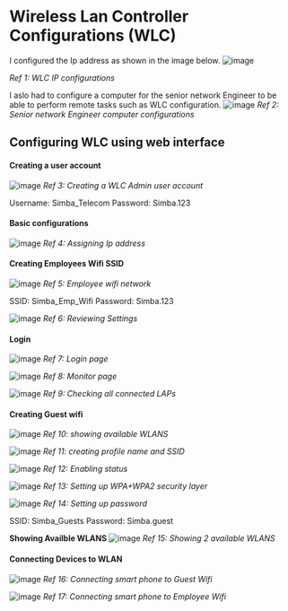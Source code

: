 # Wireless Lan Controller Configurations (WLC)
I configured the Ip address as shown in the image below.
![image](https://github.com/user-attachments/assets/3d403342-98f7-44bc-a40b-605f0b84016f)

*Ref 1: WLC IP configurations*

I aslo had to configure a computer for the senior network Engineer to be able to perform remote tasks such as WLC configuration.
![image](https://github.com/user-attachments/assets/878651c4-a027-46f2-9c23-5e8fee15ba2d)
*Ref 2: Senior network Engineer computer configurations*

## Configuring WLC using web interface
#### Creating a user account
![image](https://github.com/user-attachments/assets/ec872d69-9d30-47ab-9641-55187403c976)
*Ref 3: Creating a WLC Admin user account*

Username: Simba_Telecom
Password: Simba.123

#### Basic configurations
![image](https://github.com/user-attachments/assets/ab2de300-74cb-4ecd-8083-5ecfedc8db1e)
*Ref 4: Assigning Ip address*

#### Creating Employees Wifi SSID
![image](https://github.com/user-attachments/assets/2148ebe8-b7f6-4194-becb-86de03a27ca4)
*Ref 5: Employee wifi network*

SSID: Simba_Emp_Wifi
Password: Simba.123

![image](https://github.com/user-attachments/assets/b0549037-78eb-4ff7-818c-c4683a77616f)
*Ref 6: Reviewing Settings*

#### Login
![image](https://github.com/user-attachments/assets/24982f9d-649a-428f-957e-1421e879cc2c)
*Ref 7: Login page*

![image](https://github.com/user-attachments/assets/f3c84c44-86e0-4dff-806b-8b58ec22e89a)
*Ref 8: Monitor page*

![image](https://github.com/user-attachments/assets/35c4cca5-ce19-488a-a497-eb727cd0c8a6)
*Ref 9: Checking all connected LAPs*

#### Creating Guest wifi

![image](https://github.com/user-attachments/assets/84e4e11d-4e7b-434c-b653-c1296fd1ae19)
*Ref 10: showing available WLANS*

![image](https://github.com/user-attachments/assets/e70fce61-fa47-4ec7-9ea9-f00bdae90286)
*Ref 11: creating profile name and SSID*

![image](https://github.com/user-attachments/assets/d42b3835-8c29-4f0b-a2ed-87440c84d8a9)
*Ref 12: Enabling status*

![image](https://github.com/user-attachments/assets/cbb4ff41-c516-4752-8b14-8136551731ae)
*Ref 13: Setting up WPA+WPA2 security layer*

![image](https://github.com/user-attachments/assets/7be65438-9f8d-48b7-9568-aec2e1bf3456)
*Ref 14: Setting up password*

SSID: Simba_Guests
Password: Simba.guest

**Showing Availble WLANS**
![image](https://github.com/user-attachments/assets/9fed4ec9-a44c-4771-937d-928b2ce44604)
*Ref 15: Showing 2 available WLANS*

#### Connecting Devices to WLAN

![image](https://github.com/user-attachments/assets/f8fcbf9f-7191-4751-b513-d3db643a2555)
*Ref 16: Connecting smart phone to Guest Wifi*

![image](https://github.com/user-attachments/assets/5ddf1970-7ecf-4ffd-b9b2-9cbd603d247e)
*Ref 17: Connecting smart phone to Employee Wifi*




















